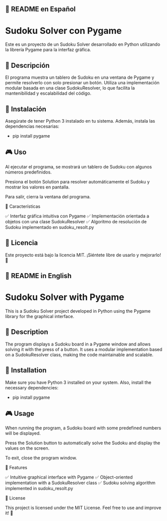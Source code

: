 ## 📜 README en Español

# Sudoku Solver con Pygame

Este es un proyecto de un Sudoku Solver desarrollado en Python utilizando la librería Pygame para la interfaz gráfica.

## 📝 Descripción

El programa muestra un tablero de Sudoku en una ventana de Pygame y permite resolverlo con solo presionar un botón. Utiliza una implementación modular basada en una clase SudokuResolver, lo que facilita la mantenibilidad y escalabilidad del código.

## 🚀 Instalación

Asegúrate de tener Python 3 instalado en tu sistema. Además, instala las dependencias necesarias:

- pip install pygame

## 🎮 Uso

Al ejecutar el programa, se mostrará un tablero de Sudoku con algunos números predefinidos.

Presiona el botón Solution para resolver automáticamente el Sudoku y mostrar los valores en pantalla.

Para salir, cierra la ventana del programa.

📌 Características

✅ Interfaz gráfica intuitiva con Pygame
✅ Implementación orientada a objetos con una clase SudokuResolver
✅ Algoritmo de resolución de Sudoku implementado en sudoku_resolt.py

## 📜 Licencia

Este proyecto está bajo la licencia MIT. ¡Siéntete libre de usarlo y mejorarlo! 🚀


## 📜 README in English

# Sudoku Solver with Pygame

This is a Sudoku Solver project developed in Python using the Pygame library for the graphical interface.

## 📝 Description

The program displays a Sudoku board in a Pygame window and allows solving it with the press of a button. It uses a modular implementation based on a SudokuResolver class, making the code maintainable and scalable.

## 🚀 Installation

Make sure you have Python 3 installed on your system. Also, install the necessary dependencies:

- pip install pygame

## 🎮 Usage

When running the program, a Sudoku board with some predefined numbers will be displayed.

Press the Solution button to automatically solve the Sudoku and display the values on the screen.

To exit, close the program window.

📌 Features

✅ Intuitive graphical interface with Pygame
✅ Object-oriented implementation with a SudokuResolver class
✅ Sudoku solving algorithm implemented in sudoku_resolt.py

📜 License

This project is licensed under the MIT License. Feel free to use and improve it! 🚀

